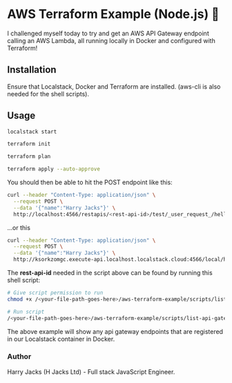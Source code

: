 # AWS Terraform Example (Node.js) 🚀

I challenged myself today to try and get an AWS API Gateway endpoint calling an AWS Lambda, all running locally in Docker and configured with Terraform!

## Installation

Ensure that Localstack, Docker and Terraform are installed. (aws-cli is also needed for the shell scripts).

## Usage
```bash
localstack start

terraform init

terraform plan

terraform apply --auto-approve
```
You should then be able to hit the POST endpoint like this:

```bash
curl --header "Content-Type: application/json" \
  --request POST \
  --data '{"name":"Harry Jacks"}' \
  http://localhost:4566/restapis/<rest-api-id>/test/_user_request_/hello
```

...or this

```bash
curl --header "Content-Type: application/json" \
  --request POST \
  --data '{"name":"Harry Jacks"}' \
  http://ksorkzomgc.execute-api.localhost.localstack.cloud:4566/local/hello
```

The **rest-api-id** needed in the script above can be found by running this shell script:
```bash
# Give script permission to run
chmod +x /<your-file-path-goes-here>/aws-terraform-example/scripts/list-api-gateway-endpoints.sh

# Run script
/<your-file-path-goes-here>/aws-terraform-example/scripts/list-api-gateway-endpoints.sh
```

The above example will show any api gateway endpoints that are registered in our Localstack container in Docker.

### Author
Harry Jacks (H Jacks Ltd) - Full stack JavaScript Engineer.
